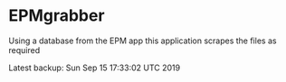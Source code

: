 # EPMgrabber
Using a database from the EPM app this application scrapes the files as required


Latest backup: Sun Sep 15 17:33:02 UTC 2019
